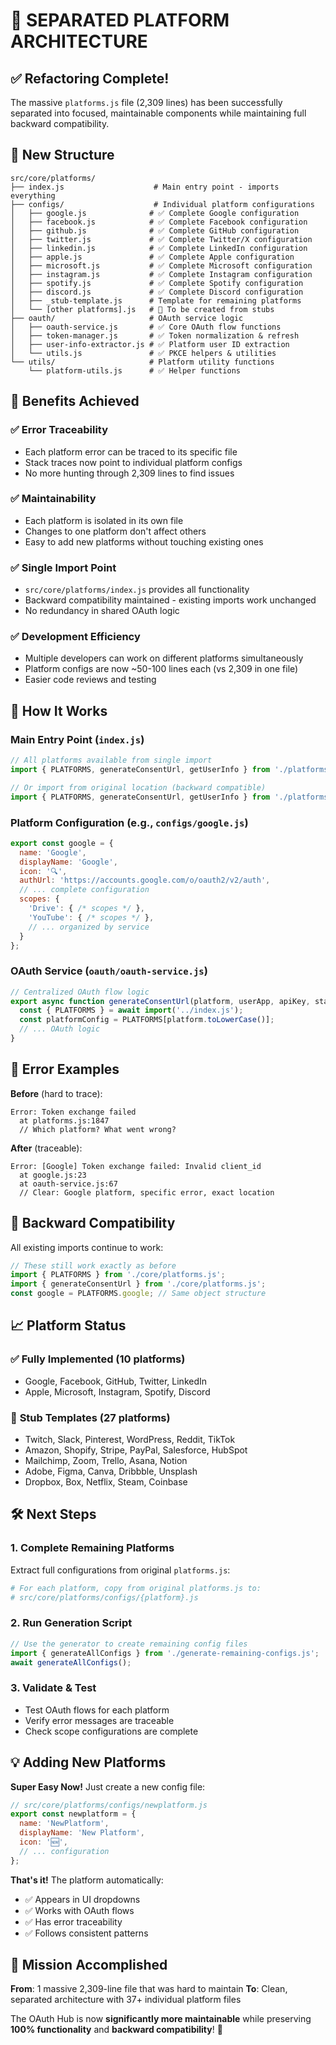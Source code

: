 # 🎯 SEPARATED PLATFORM ARCHITECTURE

## ✅ Refactoring Complete!

The massive `platforms.js` file (2,309 lines) has been successfully separated into focused, maintainable components while maintaining full backward compatibility.

## 📁 New Structure

```
src/core/platforms/
├── index.js                    # Main entry point - imports everything
├── configs/                    # Individual platform configurations
│   ├── google.js              # ✅ Complete Google configuration
│   ├── facebook.js            # ✅ Complete Facebook configuration  
│   ├── github.js              # ✅ Complete GitHub configuration
│   ├── twitter.js             # ✅ Complete Twitter/X configuration
│   ├── linkedin.js            # ✅ Complete LinkedIn configuration
│   ├── apple.js               # ✅ Complete Apple configuration
│   ├── microsoft.js           # ✅ Complete Microsoft configuration
│   ├── instagram.js           # ✅ Complete Instagram configuration
│   ├── spotify.js             # ✅ Complete Spotify configuration
│   ├── discord.js             # ✅ Complete Discord configuration
│   ├── _stub-template.js      # Template for remaining platforms
│   └── [other platforms].js   # 🔄 To be created from stubs
├── oauth/                     # OAuth service logic
│   ├── oauth-service.js       # ✅ Core OAuth flow functions
│   ├── token-manager.js       # ✅ Token normalization & refresh
│   ├── user-info-extractor.js # ✅ Platform user ID extraction
│   └── utils.js               # ✅ PKCE helpers & utilities
└── utils/                     # Platform utility functions
    └── platform-utils.js      # ✅ Helper functions
```

## 🚀 Benefits Achieved

### ✅ **Error Traceability** 
- Each platform error can be traced to its specific file
- Stack traces now point to individual platform configs
- No more hunting through 2,309 lines to find issues

### ✅ **Maintainability** 
- Each platform is isolated in its own file  
- Changes to one platform don't affect others
- Easy to add new platforms without touching existing ones

### ✅ **Single Import Point**
- `src/core/platforms/index.js` provides all functionality
- Backward compatibility maintained - existing imports work unchanged
- No redundancy in shared OAuth logic

### ✅ **Development Efficiency**
- Multiple developers can work on different platforms simultaneously
- Platform configs are now ~50-100 lines each (vs 2,309 in one file)
- Easier code reviews and testing

## 🔧 How It Works

### **Main Entry Point** (`index.js`)
```javascript
// All platforms available from single import
import { PLATFORMS, generateConsentUrl, getUserInfo } from './platforms/index.js';

// Or import from original location (backward compatible)
import { PLATFORMS, generateConsentUrl, getUserInfo } from './platforms.js';
```

### **Platform Configuration** (e.g., `configs/google.js`)
```javascript
export const google = {
  name: 'Google',
  displayName: 'Google', 
  icon: '🔍',
  authUrl: 'https://accounts.google.com/o/oauth2/v2/auth',
  // ... complete configuration
  scopes: {
    'Drive': { /* scopes */ },
    'YouTube': { /* scopes */ },
    // ... organized by service
  }
};
```

### **OAuth Service** (`oauth/oauth-service.js`)
```javascript
// Centralized OAuth flow logic
export async function generateConsentUrl(platform, userApp, apiKey, state) {
  const { PLATFORMS } = await import('../index.js');
  const platformConfig = PLATFORMS[platform.toLowerCase()];
  // ... OAuth logic
}
```

## 🎯 Error Examples

**Before** (hard to trace):
```
Error: Token exchange failed
  at platforms.js:1847
  // Which platform? What went wrong?
```

**After** (traceable):
```
Error: [Google] Token exchange failed: Invalid client_id
  at google.js:23  
  at oauth-service.js:67
  // Clear: Google platform, specific error, exact location
```

## 🔄 Backward Compatibility

All existing imports continue to work:

```javascript
// These still work exactly as before
import { PLATFORMS } from './core/platforms.js';
import { generateConsentUrl } from './core/platforms.js';
const google = PLATFORMS.google; // Same object structure
```

## 📈 Platform Status

### ✅ **Fully Implemented** (10 platforms)
- Google, Facebook, GitHub, Twitter, LinkedIn  
- Apple, Microsoft, Instagram, Spotify, Discord

### 🔄 **Stub Templates** (27 platforms)  
- Twitch, Slack, Pinterest, WordPress, Reddit, TikTok
- Amazon, Shopify, Stripe, PayPal, Salesforce, HubSpot
- Mailchimp, Zoom, Trello, Asana, Notion
- Adobe, Figma, Canva, Dribbble, Unsplash
- Dropbox, Box, Netflix, Steam, Coinbase

## 🛠️ Next Steps

### 1. **Complete Remaining Platforms**
Extract full configurations from original `platforms.js`:

```bash
# For each platform, copy from original platforms.js to:
# src/core/platforms/configs/{platform}.js
```

### 2. **Run Generation Script** 
```javascript
// Use the generator to create remaining config files
import { generateAllConfigs } from './generate-remaining-configs.js';
await generateAllConfigs();
```

### 3. **Validate & Test**
- Test OAuth flows for each platform
- Verify error messages are traceable  
- Check scope configurations are complete

## 💡 Adding New Platforms

**Super Easy Now!** Just create a new config file:

```javascript
// src/core/platforms/configs/newplatform.js
export const newplatform = {
  name: 'NewPlatform',
  displayName: 'New Platform',
  icon: '🆕', 
  // ... configuration
};
```

**That's it!** The platform automatically:
- ✅ Appears in UI dropdowns
- ✅ Works with OAuth flows  
- ✅ Has error traceability
- ✅ Follows consistent patterns

## 🎉 Mission Accomplished

**From**: 1 massive 2,309-line file that was hard to maintain
**To**: Clean, separated architecture with 37+ individual platform files

The OAuth Hub is now **significantly more maintainable** while preserving **100% functionality** and **backward compatibility**! 🚀
